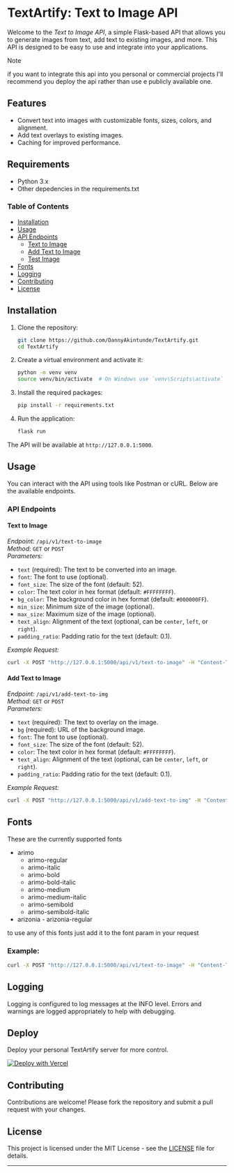 # TextArtify: Text to Image API

Welcome to the _Text to Image API_, a simple Flask-based API that allows you to generate images from text, add text to existing images, and more. This API is designed to be easy to use and integrate into your applications.

> [!NOTE]
> if you want to integrate this api into you personal or commercial projects I'll recommend you deploy the api rather than use e publicly available one.

## Features

-   Convert text into images with customizable fonts, sizes, colors, and alignment.
-   Add text overlays to existing images.
-   Caching for improved performance.

## Requirements

-   Python 3.x
-   Other depedencies in the requirements.txt

### Table of Contents

-   [Installation](#installation)
-   [Usage](#usage)
-   [API Endpoints](#api-endpoints)
    -   [Text to Image](#text-to-image)
    -   [Add Text to Image](#add-text-to-image)
    -   [Test Image](#test-image)
-   [Fonts](#fonts)
-   [Logging](#logging)
-   [Contributing](#contributing)
-   [License](#license)

## Installation

1. Clone the repository:

    ```bash
    git clone https://github.com/DannyAkintunde/TextArtify.git
    cd TextArtify
    ```

2. Create a virtual environment and activate it:

    ```bash
    python -m venv venv
    source venv/bin/activate  # On Windows use `venv\Scripts\activate`
    ```

3. Install the required packages:

    ```bash
    pip install -r requirements.txt
    ```

4. Run the application:

    ```bash
    flask run
    ```

The API will be available at `http://127.0.0.1:5000`.

## Usage

You can interact with the API using tools like Postman or cURL. Below are the available endpoints.

### API Endpoints

#### Text to Image

_Endpoint:_ `/api/v1/text-to-image`  
_Method:_ `GET` or `POST`  
_Parameters:_

-   `text` (required): The text to be converted into an image.
-   `font`: The font to use (optional).
-   `font_size`: The size of the font (default: 52).
-   `color`: The text color in hex format (default: `#FFFFFFFF`).
-   `bg_color`: The background color in hex format (default: `#000000FF`).
-   `min_size`: Minimum size of the image (optional).
-   `max_size`: Maximum size of the image (optional).
-   `text_align`: Alignment of the text (optional, can be `center`, `left`, or `right`).
-   `padding_ratio`: Padding ratio for the text (default: 0.1).

_Example Request:_

```bash
curl -X POST "http://127.0.0.1:5000/api/v1/text-to-image" -H "Content-Type: application/json" -d '{"text": "Hello World", "font": "arimo-bold-italic"}' -o out.png
```

#### Add Text to Image

_Endpoint:_ `/api/v1/add-text-to-img`  
_Method:_ `GET` or `POST`  
_Parameters:_

-   `text` (required): The text to overlay on the image.
-   `bg` (required): URL of the background image.
-   `font`: The font to use (optional).
-   `font_size`: The size of the font (default: 52).
-   `color`: The text color in hex format (default: `#FFFFFFFF`).
-   `text_align`: Alignment of the text (optional, can be `center`, `left`, or `right`).
-   `padding_ratio`: Padding ratio for the text (default: 0.1).

_Example Request:_

```bash
curl -X POST "http://127.0.0.1:5000/api/v1/add-text-to-img" -H "Content-Type: application/json" -d '{"text": "Sample Text", "bg": "https://example.com/image.jpg"}'
```

## Fonts

These are the currently supported fonts

-   arimo
    -   arimo-regular
    -   arimo-italic
    -   arimo-bold
    -   arimo-bold-italic
    -   arimo-medium
    -   arimo-medium-italic
    -   arimo-semibold
    -   arimo-semibold-italic
-   arizonia - arizonia-regular

to use any of this fonts just add it to the font param in your request

### Example:

```bash
curl -X POST "http://127.0.0.1:5000/api/v1/text-to-image" -H "Content-Type: application/json" -d '{"text": "Hello World", "font": "arizonia-regular"}' -o out.png
```

## Logging

Logging is configured to log messages at the INFO level. Errors and warnings are logged appropriately to help with debugging.

## Deploy

Deploy your personal TextArtify server for more control.

[![Deploy with Vercel](https://vercel.com/button)](https://vercel.com/new/clone?repository-url=https%3A%2F%2Fgithub.com%2FDannyAkintunde%2FTextArtify&project-name=text-to-image&repository-name=TextArtify&demo-title=TextArtify&demo-description=TextArtify%20api%20demo&demo-url=https%3A%2F%2Ftext-artify-seven.vercel.app&demo-image=https%3A%2F%2Fi.ibb.co%2F5jJpc7T%2Ftext-to-image.png)

## Contributing

Contributions are welcome! Please fork the repository and submit a pull request with your changes.

## License

This project is licensed under the MIT License - see the [LICENSE](LICENSE) file for details.

---
